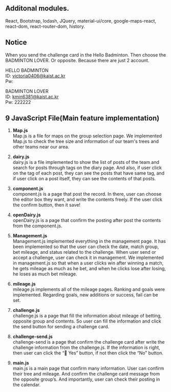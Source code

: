 Additonal modules. 
-- 
React, Bootstrap, lodash, JQuery, material-ui/core, google-maps-react, react-dom, react-router-dom, history.

Notice
--  
When you send the challenge card in the Hello Badminton. Then choose the BADMINTON LOVER. Or opposite. Because there are just 2 account.

HELLO BADMINTON  
ID: victoria0406@kaist.ac.kr  
Pw: 

BADMINTON LOVER  
ID: kmin6381@kaist.ac.kr  
Pw: 222222  


9 JavaScript File(Main feature implementation)
--------------------------
1. **Map.js**  
Map.js is a file for maps on the group selection page. We implemented Map.js to check the tree size and information of our team's trees and other teams near our area.

2. **dairy.js**    
dairy.js is a file implemented to show the list of posts of the team and search for posts through tags on the diary page. And also, if user click on the tag of each post, they can see the posts that have same tag, and if user click on a post itself, they can see the contents of that posts.

3. **component.js**    
component.js is a page that post the record. In there, user can choose the editor box they want, and write the contents freely. If the user click the confirm button, then it save!

4. **openDairy.js**  
openDairy.js is a page that confirm the posting after post the contents from the component.js.

5. **Management.js**   
Management.js implemented everything in the management page. It has been implemented so that the user can check the date, match group, bet mileage, and status related to the challenge. When user send or accept a challenge, user can check it in management. We implemented in management.js so that when a user clicks win after winning a match, he gets mileage as much as he bet, and when he clicks lose after losing, he loses as much bet mileage.  

6. **mileage.js**   
mileage.js implements all of the mileage pages. Ranking and goals were implemented. Regarding goals, new additions or success, fail can be set.

7. **challenge.js**   
challenge.js is a page that fill the information about mileage of betting, opposite group and contents. So user can fill the information and click the send button for sending a challenge card.

8. **challenge-send.js**    
challenge-send is a page that confirm the challenge card after write the challenge information from the challenge.js. If the information is right, then user can click the “ Yes” button, if not then click the “No” button.

  

9. **main.js**   
main.js is a main page that confirm many information. User can confirm their tree and mileage. And confirm the challenge card message from the opposite group’s. And importantly, user can check their posting in the calendar.  
